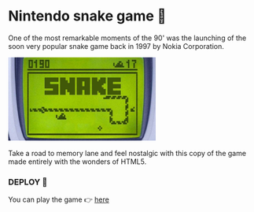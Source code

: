 # Nintendo snake game 🐍

One of the most remarkable moments of the 90' was the launching of the soon very popular snake game back in 1997 by Nokia Corporation.

<img src="assets/img/nokia_snake.jpg" alt="snake nokia" width="300">

Take a road to memory lane and feel nostalgic with this copy of the game made entirely with the wonders of HTML5.

### DEPLOY 🚀

You can play the game 👉 [here](https://gonzalo9725.github.io/snake-game/index.html)
